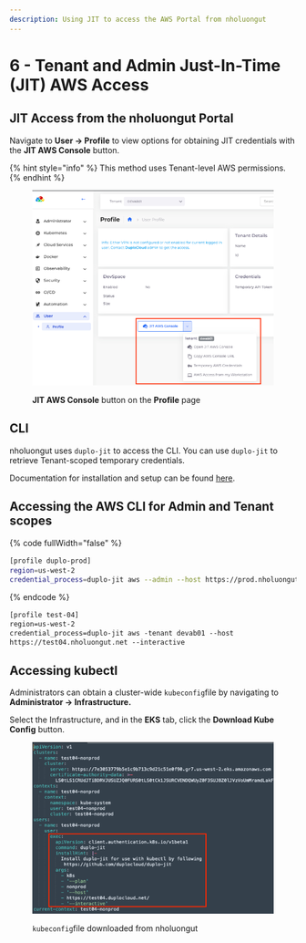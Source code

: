 ```yaml
---
description: Using JIT to access the AWS Portal from nholuongut
---
```


# 6 - Tenant and Admin Just-In-Time (JIT) AWS Access

## JIT Access from the nholuongut Portal

Navigate to **User -> Profile** to view options for obtaining JIT credentials with the **JIT AWS Console** button.

{% hint style="info" %}
This method uses Tenant-level AWS permissions.
{% endhint %}

<figure><img src="../../../.gitbook/assets/profile.png" alt=""><figcaption><p><strong>JIT AWS Console</strong> button on the <strong>Profile</strong> page</p></figcaption></figure>

## CLI

nholuongut uses `duplo-jit` to access the CLI. You can use `duplo-jit` to retrieve Tenant-scoped temporary credentials.&#x20;

Documentation for installation and setup can be found [here](../../../aws-user-guide/use-cases/jit-access.md).

## Accessing the AWS CLI for Admin and Tenant scopes

{% code fullWidth="false" %}
```bash
[profile duplo-prod]
region=us-west-2
credential_process=duplo-jit aws --admin --host https://prod.nholuongut.net --interactive
```
{% endcode %}

```
[profile test-04]
region=us-west-2
credential_process=duplo-jit aws -tenant devab01 --host https://test04.nholuongut.net --interactive
```

## Accessing kubectl&#x20;

Administrators can obtain a cluster-wide `kubeconfig`file by navigating to **Administrator -> Infrastructure.**&#x20;

Select the Infrastructure, and in the **EKS** tab, click the **Download Kube Config** button.

<figure><img src="../../../.gitbook/assets/apicode.png" alt=""><figcaption><p><code>kubeconfig</code>file downloaded from nholuongut</p></figcaption></figure>
